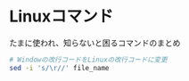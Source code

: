 ﻿# Linuxコマンド #

たまに使われ、知らないと困るコマンドのまとめ

~~~sh
# Windowの改行コードをLinuxの改行コードに変更
sed -i 's/\r//' file_name
~~~
